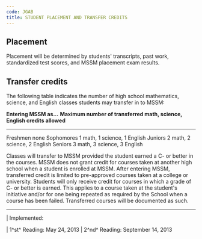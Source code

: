```yaml
---
code: JGAB
title: STUDENT PLACEMENT AND TRANSFER CREDITS
---
```


## Placement

Placement will be determined by students' transcripts, past work,
standardized test scores, and MSSM placement exam results.

## Transfer credits

The following table indicates the number of high school mathematics,
science, and English classes students may transfer in to MSSM:

  **Entering MSSM as...**   **Maximum number of transferred math, science, English credits allowed**
  ------------------------- --------------------------------------------------------------------------
  Freshmen                  none
  Sophomores                1 math, 1 science, 1 English
  Juniors                   2 math, 2 science, 2 English
  Seniors                   3 math, 3 science, 3 English

Classes will transfer to MSSM provided the student earned a C- or better
in the courses. MSSM does not grant credit for courses taken at another
high school when a student is enrolled at MSSM. After entering MSSM,
transferred credit is limited to pre-approved courses taken at a college
or university. Students will only receive credit for courses in which a
grade of C- or better is earned. This applies to a course taken at the
student's initiative and/or for one being repeated as required by the
School when a course has been failed. Transferred courses will be
documented as such.

------------------------------------------------------------------------

| Implemented:

| 1^st^ Reading: May 24, 2013
| 2^nd^ Reading: September 14, 2013
